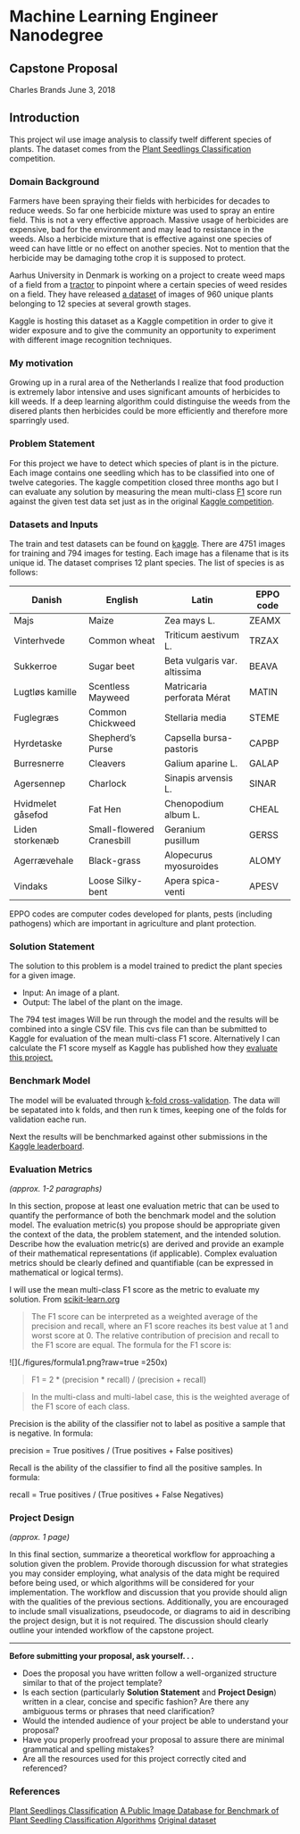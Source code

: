 # Machine Learning Engineer Nanodegree
## Capstone Proposal
Charles Brands
June 3, 2018

## Introduction
This project wil use image analysis to classify twelf different species of plants. The dataset comes from the [Plant Seedlings Classification](https://www.kaggle.com/c/plant-seedlings-classification) competition. 

### Domain Background
Farmers have been spraying their fields with herbicides for decades to reduce weeds. So far one herbicide mixture was used  to spray an entire field. This is not a very effective approach. Massive usage of herbicides are expensive, bad for the environment and may lead to resistance in the weeds. Also a herbicide mixture that is effective against one species of weed can have little or no effect on another species. Not to mention that the herbicide may be damaging tothe crop it is supposed to protect.

Aarhus University in Denmark is working on a project to create weed maps of a field from a [tractor](https://vision.eng.au.dk/roboweedmaps/) to pinpoint where a certain species of weed resides on a field. They have released [a dataset](https://vision.eng.au.dk/plant-seedlings-dataset/) of images of 960 unique plants belonging to 12 species at several growth stages.

Kaggle is hosting this dataset as a Kaggle competition in order to give it wider exposure and to give the community an opportunity to experiment with different image recognition techniques.

### My motivation
Growing up in a rural area of the Netherlands I realize that food production is extremely labor intensive and uses significant amounts of herbicides to kill weeds. If a deep learning algorithm could distinguise the weeds from the disered plants then herbicides could be more efficiently and therefore more sparringly used.

### Problem Statement
For this project we have to detect which species of plant is in the picture. Each image contains one seedling which has to be classified into one of twelve categories. The kaggle competition closed three months ago but I can evaluate any solution by measuring the mean multi-class [F1](https://en.wikipedia.org/wiki/F1_score) score run against the given test data set just as in the original [Kaggle competition](https://www.kaggle.com/c/plant-seedlings-classification#evaluation). 


### Datasets and Inputs
The train and test datasets can be found on [kaggle](https://www.kaggle.com/c/plant-seedlings-classification/data). There are 4751 images for training and 794 images for testing. Each image has a filename that is its unique id. The dataset comprises 12 plant species. The list of species is as follows:

| Danish | English	| Latin | EPPO code |
| ------ | ------- | ----- | ----- |
| Majs | Maize | Zea mays L. | ZEAMX |
| Vinterhvede | Common wheat | Triticum aestivum L. | TRZAX |
| Sukkerroe | Sugar beet | Beta vulgaris var. altissima | BEAVA |
| Lugtløs kamille | Scentless Mayweed | Matricaria perforata Mérat | MATIN |
| Fuglegræs | Common Chickweed | Stellaria media | STEME |
| Hyrdetaske | Shepherd’s Purse | Capsella bursa-pastoris | CAPBP |
| Burresnerre | Cleavers | Galium aparine L. | GALAP |
| Agersennep | Charlock | Sinapis arvensis L. | SINAR |
| Hvidmelet gåsefod | Fat Hen | Chenopodium album L. | CHEAL |
| Liden storkenæb | Small-flowered Cranesbill | Geranium pusillum | GERSS |
| Agerrævehale | Black-grass | Alopecurus myosuroides | ALOMY |
| Vindaks |Loose Silky-bent | Apera spica-venti | APESV |
EPPO codes are computer codes developed for plants, pests (including pathogens) which are important in agriculture and plant protection.

### Solution Statement
The solution to this problem is a model trained to predict the plant species for a given image.
* Input: An image of a plant.
* Output: The label of the plant on the image.

The 794 test images Will be run through the model and the results will be combined into a single CSV file. This cvs file can than be submitted to Kaggle for evaluation of the mean multi-class F1 score. Alternatively I can calculate the F1 score myself as Kaggle has published how they [evaluate this project.](https://www.kaggle.com/c/plant-seedlings-classification#evaluation) 

### Benchmark Model
The model will be evaluated through [k-fold cross-validation](https://classroom.udacity.com/nanodegrees/nd009t/parts/278ce043-1d6a-4695-9d26-90459706fda9/modules/2fd52570-ca1d-4159-a6ff-896c4436f30a/lessons/eba65c23-416a-4876-bc82-3001ab152e32/concepts/a5290356-4c84-4cd0-9af3-dc8e06117fb4). The data will be sepatated into k folds, and then run k times, keeping one of the folds for validation eache run. 

Next the results will be benchmarked against other submissions in the [Kaggle leaderboard](https://www.kaggle.com/c/plant-seedlings-classification/leaderboard). 

### Evaluation Metrics
_(approx. 1-2 paragraphs)_

In this section, propose at least one evaluation metric that can be used to quantify the performance of both the benchmark model and the solution model. The evaluation metric(s) you propose should be appropriate given the context of the data, the problem statement, and the intended solution. Describe how the evaluation metric(s) are derived and provide an example of their mathematical representations (if applicable). Complex evaluation metrics should be clearly defined and quantifiable (can be expressed in mathematical or logical terms).

I will use the mean multi-class F1 score as the metric to evaluate my solution. 
From [scikit-learn.org](http://scikit-learn.org/stable/modules/generated/sklearn.metrics.f1_score.html)
> The F1 score can be interpreted as a weighted average of the precision and recall, where an F1 score reaches its best value at 1 and worst score at 0. The relative contribution of precision and recall to the F1 score are equal. The formula for the F1 score is:

![](./figures/formula1.png?raw=true =250x)


> F1 = 2 * (precision * recall) / (precision + recall)

>In the multi-class and multi-label case, this is the weighted average of the F1 score of each class. 

Precision is the ability of the classifier not to label as positive a sample that is negative. In formula:

precision = True positives / (True positives + False positives)

Recall is the ability of the classifier to find all the positive samples. In formula:

recall = True positives / (True positives + False Negatives)

### Project Design
_(approx. 1 page)_

In this final section, summarize a theoretical workflow for approaching a solution given the problem. Provide thorough discussion for what strategies you may consider employing, what analysis of the data might be required before being used, or which algorithms will be considered for your implementation. The workflow and discussion that you provide should align with the qualities of the previous sections. Additionally, you are encouraged to include small visualizations, pseudocode, or diagrams to aid in describing the project design, but it is not required. The discussion should clearly outline your intended workflow of the capstone project.

-----------

**Before submitting your proposal, ask yourself. . .**

- Does the proposal you have written follow a well-organized structure similar to that of the project template?
- Is each section (particularly **Solution Statement** and **Project Design**) written in a clear, concise and specific fashion? Are there any ambiguous terms or phrases that need clarification?
- Would the intended audience of your project be able to understand your proposal?
- Have you properly proofread your proposal to assure there are minimal grammatical and spelling mistakes?
- Are all the resources used for this project correctly cited and referenced?

### References
[Plant Seedlings Classification](https://www.kaggle.com/c/plant-seedlings-classification)
[A Public Image Database for Benchmark of Plant Seedling Classification Algorithms](https://arxiv.org/abs/1711.05458)
[Original dataset](https://vision.eng.au.dk/plant-seedlings-dataset/)
